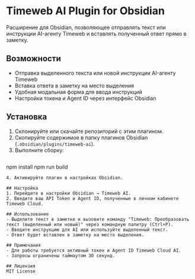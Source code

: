 # Timeweb AI Plugin for Obsidian

Расширение для Obsidian, позволяющее отправлять текст или инструкции AI-агенту Timeweb и вставлять полученный ответ прямо в заметку.

## Возможности
- Отправка выделенного текста или новой инструкции AI-агенту Timeweb
- Вставка ответа в заметку на место выделения
- Удобная модальная форма для ввода инструкций
- Настройки токена и Agent ID через интерфейс Obsidian

## Установка
1. Склонируйте или скачайте репозиторий с этим плагином.
2. Скопируйте содержимое в папку плагинов Obsidian (`.obsidian/plugins/timeweb-ai`).
3. Выполните сборку:
   ```
npm install
npm run build
   ```
4. Активируйте плагин в настройках Obsidian.

## Настройка
1. Перейдите в настройки Obsidian → Timeweb AI.
2. Введите ваш API Token и Agent ID, полученные в личном кабинете Timeweb Cloud.

## Использование
- Выделите текст в заметке и вызовите команду "Timeweb: Преобразовать текст (выделенный или новый)" через командную палитру (Ctrl+P).
- Введите инструкцию для AI или используйте выделенный текст.
- Ответ будет вставлен в заметку на место выделения.

## Примечания
- Для работы требуется активный токен и Agent ID Timeweb Cloud AI.
- Запросы ограничены таймаутом 30 секунд.

## Лицензия
MIT License
